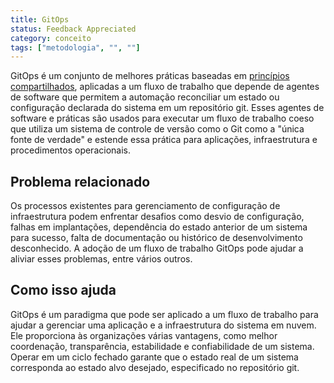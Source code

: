 ```yaml
---
title: GitOps
status: Feedback Appreciated
category: conceito
tags: ["metodologia", "", ""]
---
```


GitOps é um conjunto de melhores práticas baseadas em [princípios compartilhados](https://opengitops.dev/), aplicadas a um fluxo de trabalho que depende de agentes de software que permitem a automação reconciliar um estado ou configuração declarada do sistema em um repositório git. Esses agentes de software e práticas são usados para executar um fluxo de trabalho coeso que utiliza um sistema de controle de versão como o Git como a "única fonte de verdade" e estende essa prática para aplicações, infraestrutura e procedimentos operacionais.

## Problema relacionado

Os processos existentes para gerenciamento de configuração de infraestrutura podem enfrentar desafios como desvio de configuração, falhas em implantações, dependência do estado anterior de um sistema para sucesso, falta de documentação ou histórico de desenvolvimento desconhecido. A adoção de um fluxo de trabalho GitOps pode ajudar a aliviar esses problemas, entre vários outros.

## Como isso ajuda

GitOps é um paradigma que pode ser aplicado a um fluxo de trabalho para ajudar a gerenciar uma aplicação e a infraestrutura do sistema em nuvem. Ele proporciona às organizações várias vantagens, como melhor coordenação, transparência, estabilidade e confiabilidade de um sistema. Operar em um ciclo fechado garante que o estado real de um sistema corresponda ao estado alvo desejado, especificado no repositório git.